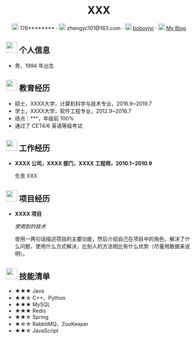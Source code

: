  <center>
     <h1>XXX</h1>
     <div>
         <span>
             <img src="https://boboyiyi.github.io/images/about/phone-solid.svg" width="18px">
             176********
         </span>
         ·
         <span>
             <img src="https://boboyiyi.github.io/images/about/envelope-solid.svg" width="18px">
             zhengyc101@163.com
         </span>
         ·
         <span>
             <img src="https://boboyiyi.github.io/images/about/github-brands.svg" width="18px">
             <a href="https://github.com/boboyiyi">boboyiyi</a>
         </span>
         ·
         <span>
             <img src="https://boboyiyi.github.io/images/about/rss-solid.svg" width="18px">
             <a href="#">My Blog</a>
         </span>
     </div>
 </center>

 ## <img src="https://boboyiyi.github.io/images/about/info-circle-solid.svg" width="30px"> 个人信息 

 - 男，1994 年出生

## <img src="https://boboyiyi.github.io/images/about/graduation-cap-solid.svg" width="30px"> 教育经历

- 硕士，XXXX大学，计算机科学与技术专业，2016.9~2019.7
- 学士，XXXX大学，软件工程专业，2012.9~2016.7
- 绩点：***，年级前 100%
- 通过了 CET4/6 英语等级考试

## <img src="https://boboyiyi.github.io/images/about/briefcase-solid.svg" width="30px"> 工作经历

- **XXXX 公司，XXXX 部门，XXXX 工程师，2010.1~2010.9**

   负责 XXX

## <img src="https://boboyiyi.github.io/images/about/project-diagram-solid.svg" width="30px"> 项目经历

- **XXXX 项目**

  *使用到的技术*

  使用一两句话描述项目的主要功能，然后介绍自己在项目中的角色，解决了什么问题，使用什么方式解决，比别人的方法相比有什么优势（尽量用数据来说明）。

## <img src="https://boboyiyi.github.io/images/about/tools-solid.svg" width="30px"> 技能清单

- ★★★ Java
- ★★☆ C++、Python
- ★★★ MySQL
- ★★★ Redis
- ★★☆ Spring
- ★☆☆ RabbitMQ、ZooKeeper
- ★★☆ JavaScript